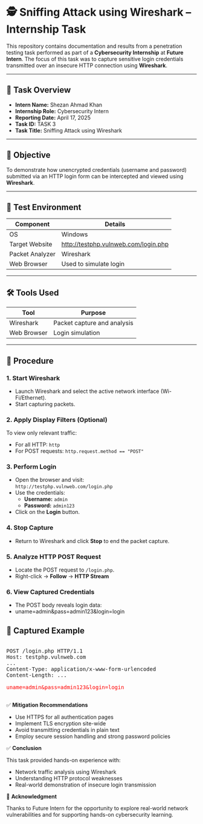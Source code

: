 # 🕵️ Sniffing Attack using Wireshark – Internship Task

This repository contains documentation and results from a penetration testing task performed as part of a **Cybersecurity Internship** at **Future Intern**. The focus of this task was to capture sensitive login credentials transmitted over an insecure HTTP connection using **Wireshark**.

---

## 📌 Task Overview

- **Intern Name:** Shezan Ahmad Khan
- **Internship Role:** Cybersecurity Intern  
- **Reporting Date:** April 17, 2025  
- **Task ID:** TASK 3 
- **Task Title:** Sniffing Attack using Wireshark  

---

## 🎯 Objective

To demonstrate how unencrypted credentials (username and password) submitted via an HTTP login form can be intercepted and viewed using **Wireshark**.

---

## 🧪 Test Environment

| Component        | Details                               |
|------------------|---------------------------------------|
| OS               | Windows                               |
| Target Website   | http://testphp.vulnweb.com/login.php  |
| Packet Analyzer  | Wireshark                             |
| Web Browser      | Used to simulate login                |

---

## 🛠️ Tools Used

| Tool        | Purpose                              |
|-------------|--------------------------------------|
| Wireshark   | Packet capture and analysis          |
| Web Browser | Login simulation                     |

---

## 📝 Procedure

### 1. Start Wireshark  
- Launch Wireshark and select the active network interface (Wi-Fi/Ethernet).  
- Start capturing packets.

### 2. Apply Display Filters (Optional)  
To view only relevant traffic:
- For all HTTP: `http`  
- For POST requests: `http.request.method == "POST"`

### 3. Perform Login  
- Open the browser and visit:  
  `http://testphp.vulnweb.com/login.php`  
- Use the credentials:  
  - **Username:** `admin`  
  - **Password:** `admin123`  
- Click on the **Login** button.

### 4. Stop Capture  
- Return to Wireshark and click **Stop** to end the packet capture.

### 5. Analyze HTTP POST Request  
- Locate the POST request to `/login.php`.  
- Right-click → **Follow** → **HTTP Stream**

### 6. View Captured Credentials  
- The POST body reveals login data:
- uname=admin&pass=admin123&login=login

## 📸 Captured Example

<pre>

POST /login.php HTTP/1.1
Host: testphp.vulnweb.com
...
Content-Type: application/x-www-form-urlencoded
Content-Length: ...

<span style="color:red;">uname=admin&pass=admin123&login=login</span>

</pre> 

✅ **Mitigation Recommendations**

- Use HTTPS for all authentication pages  
- Implement TLS encryption site-wide  
- Avoid transmitting credentials in plain text  
- Employ secure session handling and strong password policies  

✅ **Conclusion**

This task provided hands-on experience with:  
- Network traffic analysis using Wireshark  
- Understanding HTTP protocol weaknesses  
- Real-world demonstration of insecure login transmission  

📌 **Acknowledgment**

Thanks to Future Intern for the opportunity to explore real-world network vulnerabilities and for supporting hands-on cybersecurity learning.
